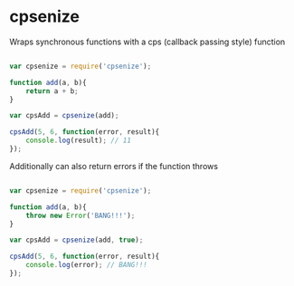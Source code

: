 # cpsenize

Wraps synchronous functions with a cps (callback passing style) function


``` javascript

var cpsenize = require('cpsenize');

function add(a, b){
    return a + b;
}

var cpsAdd = cpsenize(add);

cpsAdd(5, 6, function(error, result){
    console.log(result); // 11
});


```

Additionally can also return errors if the function throws

``` javascript

var cpsenize = require('cpsenize');

function add(a, b){
    throw new Error('BANG!!!');
}

var cpsAdd = cpsenize(add, true);

cpsAdd(5, 6, function(error, result){
    console.log(error); // BANG!!!
});


```